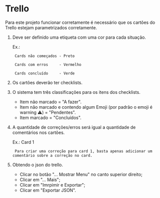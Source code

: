 # Trello
Para este projeto funcionar corretamente é necessário que os cartões do Trello estejam parametrizados corretamente.

1. Deve ser definido uma etiqueta com uma cor para cada situação.

   Ex.: 
   
        Cards não começados - Preto
   
        Cards com erros     - Vermelho
        
        Cards concluído     - Verde

2. Os cartões deverão ter checklists.

3. O sistema tem três classificações para os itens dos checklists.
   * Item não marcado = "A fazer".
   * Item não marcado e contendo algum Emoji (por padrão o emoji é warning :warning:) = "Pendentes".
   * Item marcado = "Concluídos".

4. A quantidade de correções/erros será igual a quantidade de comentários nos cartões.

   Ex.: Card 1
      
        Para criar uma correção para card 1, basta apenas adicionar um comentário sobre a correção no card.
      
5. Obtendo o json do trello.
   - Clicar no botão "... Mostrar Menu" no canto superior direito;
   - Clicar em "... Mais";
   - Clicar em "Imrpimir e Exportar";
   - Clicar em "Exportar JSON".
